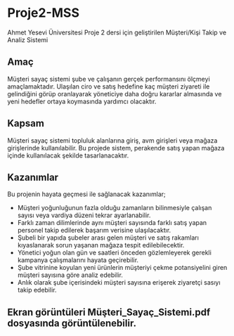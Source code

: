 # Proje2-MSS
Ahmet Yesevi Üniversitesi Proje 2 dersi için geliştirilen Müşteri/Kişi Takip ve Analiz Sistemi
## Amaç
Müşteri sayaç sistemi şube ve çalışanın gerçek performansını ölçmeyi amaçlamaktadır. Ulaşılan ciro ve satış hedefine kaç müşteri ziyareti ile gelindiğini görüp oranlayarak
yöneticiye daha doğru kararlar almasında ve yeni hedefler ortaya koymasında yardımcı olacaktır.
## Kapsam
Müşteri sayaç sistemi topluluk alanlarına giriş, avm girişleri veya mağaza girişlerinde kullanılabilir. Bu projede sistem, perakende satış yapan mağaza içinde kullanılacak şekilde
tasarlanacaktır.
## Kazanımlar
Bu projenin hayata geçmesi ile sağlanacak kazanımlar;
- Müşteri yoğunluğunun fazla olduğu zamanların bilinmesiyle çalışan sayısı veya vardiya düzeni tekrar ayarlanabilir.
- Farklı zaman dilimlerinde aynı müşteri sayısında farklı satış yapan personel takip edilerek başarım verisine ulaşılacaktır.
- Şubeli bir yapıda şubeler arası gelen müşteri ve satış rakamları kıyaslanarak sorun yaşanan mağaza tespit edilebilecektir.
- Yönetici yoğun olan gün ve saatleri önceden gözlemleyerek gerekli kampanya çalışmalarını hayata geçirebilir.
- Şube vitrinine koyulan yeni ürünlerin müşteriyi çekme potansiyelini giren müşteri sayısına göre analiz edebilir.
- Anlık olarak şube içerisindeki müşteri sayısına erişerek ziyaretçi sasıyı takip edebilir.
## Ekran görüntüleri Müşteri_Sayaç_Sistemi.pdf dosyasında görüntülenebilir.
